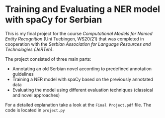 # Training and Evaluating a NER model with spaCy for Serbian

This is my final project for the course *Computational Models for Named Entity Recognition* (Uni Tuebingen, WS20/21) that was completed in cooperation with the *Serbian Association for Language Resources and Technologies (JeRTeh)*.

The project consisted of three main parts:
- Annotating an old Serbian novel according to predefined annotation guidelines
- Training a NER model with spaCy based on the previously annotated data
- Evaluating the model using different evaluation techniques (classical and novel approaches)

For a detailed explanation take a look at the ```Final Project.pdf``` file. The code is located in ```project.py```
